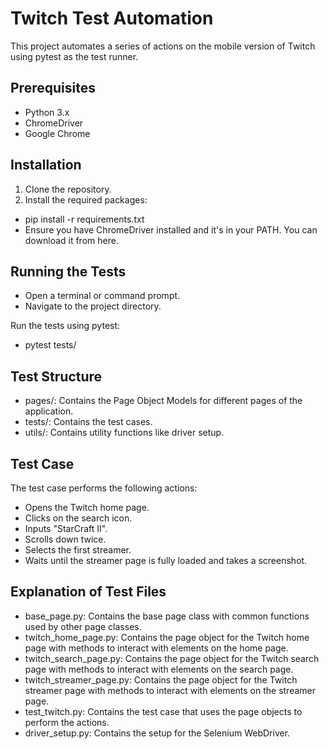 # Twitch Test Automation

This project automates a series of actions on the mobile version of Twitch using pytest as the test runner.

## Prerequisites

- Python 3.x
- ChromeDriver
- Google Chrome

## Installation

1. Clone the repository.
2. Install the required packages:
- pip install -r requirements.txt
- Ensure you have ChromeDriver installed and it's in your PATH. You can download it from here.

## Running the Tests
- Open a terminal or command prompt.
- Navigate to the project directory.

Run the tests using pytest:
- pytest tests/

## Test Structure
- pages/: Contains the Page Object Models for different pages of the application.
- tests/: Contains the test cases.
- utils/: Contains utility functions like driver setup.
## Test Case
The test case performs the following actions:

- Opens the Twitch home page.
- Clicks on the search icon.
- Inputs "StarCraft II".
- Scrolls down twice.
- Selects the first streamer.
- Waits until the streamer page is fully loaded and takes a screenshot.

## Explanation of Test Files
- base_page.py: Contains the base page class with common functions used by other page classes.
- twitch_home_page.py: Contains the page object for the Twitch home page with methods to interact with elements on the home page.
- twitch_search_page.py: Contains the page object for the Twitch search page with methods to interact with elements on the search page.
- twitch_streamer_page.py: Contains the page object for the Twitch streamer page with methods to interact with elements on the streamer page.
- test_twitch.py: Contains the test case that uses the page objects to perform the actions.
- driver_setup.py: Contains the setup for the Selenium WebDriver.
